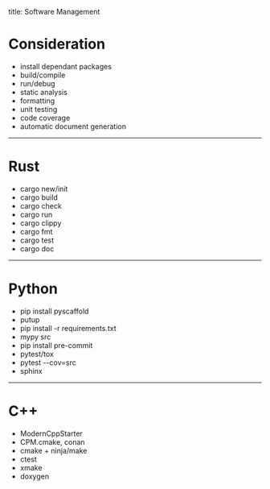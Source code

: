 title: Software Management

# Consideration

- install dependant packages
- build/compile
- run/debug
- static analysis
- formatting
- unit testing
- code coverage
- automatic document generation

---

# Rust

- cargo new/init
- cargo build
- cargo check
- cargo run
- cargo clippy
- cargo fmt
- cargo test
- cargo doc

---

# Python

- pip install pyscaffold
- putup
- pip install -r requirements.txt
- mypy src
- pip install pre-commit
- pytest/tox
- pytest --cov=src
- sphinx

---

# C++

- ModernCppStarter
- CPM.cmake, conan
- cmake + ninja/make
- ctest
- xmake
- doxygen
